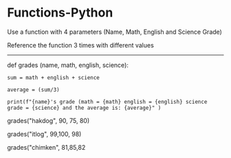 # Functions-Python

Use a function with 4 parameters (Name, Math, English and Science Grade)

Reference the function 3 times with different values

-------------------------------------------------------------------------------------

def grades (name, math, english, science):

    sum = math + english + science
    
    average = (sum/3)
    
    print(f"{name}'s grade (math = {math} english = {english} science grade = {science} and the average is: {average}" )

grades("hakdog", 90, 75, 80)

grades("itlog", 99,100, 98)

grades("chimken", 81,85,82
